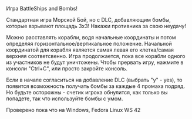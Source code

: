 Игра BattleShips and Bombs!

Стандартная игра Морской Бой, но с DLC, добавляющим бомбы, которые взрывают площадь 3x3! Накажи противника за свою неудачу!

Можно расставлять корабли, водя начальные координаты и потом определяя горизонтальное/вертикальное положение. Начальной координатой для корабля является самая левая его клетка/самая верхняя соответсвенно. Игра продолжается, пока все корабли одного из участников не будут уничтожены. Чтобы прервать игру, нажмите в консоли "Ctrl+C", или просто закройте консоль.

Если в начале согласиться на добавление DLC (выбрать "y" - yes), то появится возможность получать бомбы за каждые 4 промаха подряд. Но будьте осторожны - счетик игрока обнулится, как только вы попадете, так что используйте бомбы с умом.

Проверено пока что на Windows, Fedora Linux WS 42
